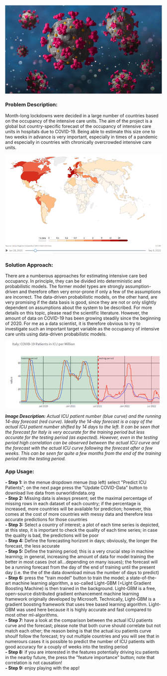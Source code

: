 

![covid_virus](.\images\virus.png)



### **Problem Description:**
Month-long lockdowns were decided in a large number of countries based on the occupancy of the intensive care units. The aim of the project is a global but country-specific forecast of the occupancy of intensive care units in hospitals due to COVID-19. Being able to estimate this size one to two weeks in advance is very important, especially in times of a pandemic and especially in countries with chronically overcrowded intensive care units.

![covid_map](.\images\frontpage.png)

### **Solution Approach:**
There are a numberous approaches for estimating intensive care bed occupancy. In principle, they can be divided into deterministic and probabilistic models. The former model types are strongly assumption-driven and therefore often very error-prone if only a few of the assumptions are incorrect. The data-driven probabilistic models, on the other hand, are very promising if the data basis is good, since they are not or only slightly dependent on assumptions about the system to be described. For more details on this topic, please read the scientific literature. However, the amount of data on COVID-19 has been growing steadily since the beginning of 2020. For me as a data scientist, it is therefore obvious to try to investigate such an important target variable as the occupancy of intensive care units using data-driven probabilistic models.

![icu_forecast](.\images\icu_forecast.png)

***Image Description:*** 
*Actual ICU patient number (blue curve) and the running 14-day forecast (red curve). Ideally the 14-day forecast is a copy of the actual ICU patient number shifted by 14 days to the left. It can be seen that the forecast for Italy is very accurate for the training period but less accurate for the testing period (as expected). However, even in the testing period high correlation can be observed between the actual ICU curve and the forecast with the actual ICU curve following the forecast after a few weeks. This can be seen for quite a few months from the end of the training period into the testing period.*

### **App Usage:**
**- Step 1:** in the menue dropdown menue (top left) select "Predict ICU Patients"; on the next page press the "Update COVID-Data" button to download live data from ourworldindata.org\
**- Step 2:** Missing data is always present; set the maximal percentage of missing rows in each dataset of each country; if the percentage is increased, more countries will be available for prediction; however, this comes at the cost of more countries with messy data and therefore less accurate predictions for those countries\
**- Step 3:** Select a country of interest; a plot of each time series is depicted, at this step, it is important to check the quality of each time series; in case the quality is bad, the predictions will be poor\
**- Step 4:** Define the forecasting horizont in days; obviously, the longer the forecast, the less accurate\
**- Step 5:** Define the training period; this is a very crucial step in machine learning; in general, increasing the amount of data for model training the better in most cases (not all...depending on many issues); the forecast will be a running forecast from the day of the end of training until the present day (i.e. the the of the data download minus the number of days to predict)\
**- Step 6:** press the "train model" button to train the model; a state-of-the-art machine learning algorithm, a so-called Light-GBM (=Light Gradient Boosting Machine) is then trained in the background. Light-GBM is a free, open-source distributed gradient enhancement machine learning framework originally developed by Microsoft. Technically, Light-GBM is a gradient boosting framework that uses tree based learning algorithm. Light-GBM was used here because it is highly accurate and fast compared to most other ml-algorithms.\
**- Step 7:** have a look at the comparison between the actual ICU patients curve and the forecast; please note that both curve should correlate but not match each other; the reason being is that the actual icu patients curve shoulf follow the forecast; try out multiple countries and you will see that in numerours cases it is possible to predict the number of ICU patients with good accuracy for a couply of weeks into the testing period\
**- Step 8:** if you are interested in the features potentially driving icu patients in the nearby future, the press the "feature importance" button; note that correlation is not causation!\
**- Step 9:** enjoy playing with the app!